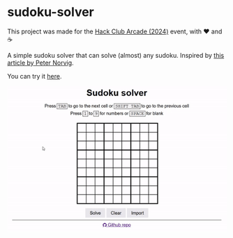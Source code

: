 # sudoku-solver
This project was made for the [Hack Club Arcade (2024)](https://hackclub.com/arcade/) event, with ❤️ and ☕

A simple sudoku solver that can solve (almost) any sudoku. Inspired by [this article by Peter Norvig](https://norvig.com/sudoku.html).

You can try it [here](https://andykhang404.github.io/sudoku-solver/).

![demo](https://github.com/AndyKhang404/sudoku-solver/blob/main/demo.gif?raw=true)
